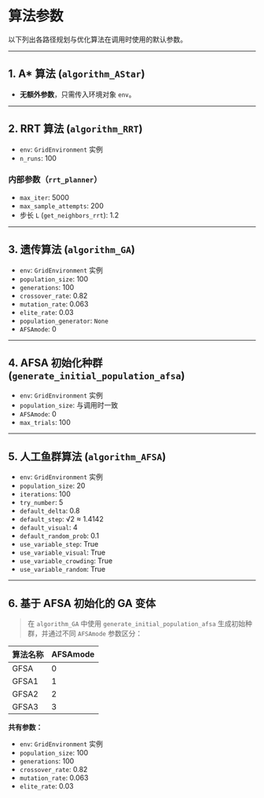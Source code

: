# 算法参数

以下列出各路径规划与优化算法在调用时使用的默认参数。

---

## 1. A* 算法 (`algorithm_AStar`)

- **无额外参数**，只需传入环境对象 `env`。

---

## 2. RRT 算法 (`algorithm_RRT`)

- `env`: `GridEnvironment` 实例  
- `n_runs`: 100  

### 内部参数（`rrt_planner`）
- `max_iter`: 5000  
- `max_sample_attempts`: 200  
- 步长 `L` (`get_neighbors_rrt`): 1.2  

---

## 3. 遗传算法 (`algorithm_GA`)

- `env`: `GridEnvironment` 实例  
- `population_size`: 100  
- `generations`: 100  
- `crossover_rate`: 0.82  
- `mutation_rate`: 0.063  
- `elite_rate`: 0.03  
- `population_generator`: `None`  
- `AFSAmode`: 0  

---

## 4. AFSA 初始化种群 (`generate_initial_population_afsa`)

- `env`: `GridEnvironment` 实例  
- `population_size`: 与调用时一致  
- `AFSAmode`: 0  
- `max_trials`: 100  

---

## 5. 人工鱼群算法 (`algorithm_AFSA`)

- `env`: `GridEnvironment` 实例  
- `population_size`: 20  
- `iterations`: 100  
- `try_number`: 5  
- `default_delta`: 0.8  
- `default_step`: √2 ≈ 1.4142  
- `default_visual`: 4  
- `default_random_prob`: 0.1  
- `use_variable_step`: True  
- `use_variable_visual`: True  
- `use_variable_crowding`: True  
- `use_variable_random`: True  

---

## 6. 基于 AFSA 初始化的 GA 变体

> 在 `algorithm_GA` 中使用 `generate_initial_population_afsa` 生成初始种群，并通过不同 `AFSAmode` 参数区分：

| 算法名称 | AFSAmode |
|----------|----------|
| GFSA     | 0        |
| GFSA1    | 1        |
| GFSA2    | 2        |
| GFSA3    | 3        |

**共有参数：**

- `env`: `GridEnvironment` 实例  
- `population_size`: 100  
- `generations`: 100  
- `crossover_rate`: 0.82  
- `mutation_rate`: 0.063  
- `elite_rate`: 0.03  
